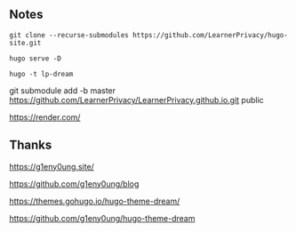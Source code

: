 
Notes
-----

    git clone --recurse-submodules https://github.com/LearnerPrivacy/hugo-site.git

    hugo serve -D

    hugo -t lp-dream


git submodule add -b master https://github.com/LearnerPrivacy/LearnerPrivacy.github.io.git public


https://render.com/


Thanks
------
https://g1eny0ung.site/

https://github.com/g1eny0ung/blog

https://themes.gohugo.io/hugo-theme-dream/

https://github.com/g1eny0ung/hugo-theme-dream


